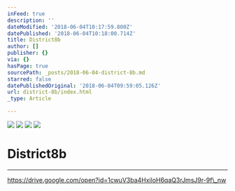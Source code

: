 ```yaml
---
inFeed: true
description: ''
dateModified: '2018-06-04T10:17:59.800Z'
datePublished: '2018-06-04T10:18:00.714Z'
title: District8b
author: []
publisher: {}
via: {}
hasPage: true
sourcePath: _posts/2018-06-04-district-8b.md
starred: false
datePublishedOriginal: '2018-06-04T09:59:05.126Z'
url: district-8b/index.html
_type: Article

---
```

![](https://imgflo.herokuapp.com/graph/2b2431f8e7ba7b0/0601ac487f02db89c8ce746f05ef8ced/croprotate.png?cropheight=3385&cropwidth=2148&degrees=0&input=https%3A%2F%2Fthe-grid-user-content.s3-us-west-2.amazonaws.com%2Fe587d1ed-7eee-4528-bca4-1bf6e1571de1.png&x=162&y=69)
![](https://s3-us-west-2.amazonaws.com/the-grid-img/p/68de2653f4227ee5c3d9aa86cb098dfb1bb2177b.png)
![](https://the-grid-user-content.s3-us-west-2.amazonaws.com/10821462-29d1-4d48-84b1-42a38b715f87.png)
![](https://the-grid-user-content.s3-us-west-2.amazonaws.com/c46c67e5-56ea-4979-a95d-ece29bdd3c55.png)

# District8b

---

https://drive.google.com/open?id=1cwuV3ba4HxiloH6qaQ3rJmsJ9r-9f\_nw